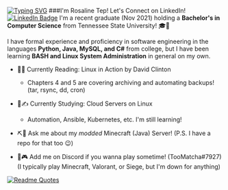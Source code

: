 [![Typing SVG](https://readme-typing-svg.herokuapp.com?color=%23F7A0C6&height=30&lines=%F0%9F%92%95+Welcome+To+My+Page!+%F0%9F%92%95)](https://git.io/typing-svg)
###I'm Rosaline Tep!
Let's Connect on LinkedIn! [![LinkedIn Badge](https://img.shields.io/badge/-LinkedIn-0e76a8?style=flat-square&logo=Linkedin&logoColor=white)](https://www.linkedin.com/in/rosaline-tep-6b335a209/)
I'm a recent graduate (Nov 2021) holding a **Bachelor's in Computer Science** from Tennessee State University! 🎓📜

I have formal experience and proficiency in software engineering in the languages **Python, Java, MySQL, and C#** from college, but I have been learning **BASH and Linux System Administration** in general on my own.

- 🔖📕 Currently Reading: Linux in Action by David Clinton
  - Chapters 4 and 5 are covering archiving and automating backups! (tar, rsync, dd, cron)

- 📃✍️ Currently Studying: Cloud Servers on Linux
  - Automation, Ansible, Kubernetes, etc. I'm still learning!

- ⛏️💬 Ask me about my *modded* Minecraft (Java) Server!
  (P.S. I have a repo for that too 😉)

- 👾🎮 Add me on Discord if you wanna play sometime! (TooMatcha#7927)
  (I typically play Minecraft, Valorant, or Siege, but I'm down for anything)

[![Readme Quotes](https://quotes-github-readme.vercel.app/api?type=horizontal&theme=radical)](https://github.com/piyushsuthar/github-readme-quotes)



